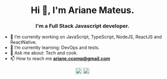 <h1 align="center">Hi 👋, I'm Ariane Mateus.</h1>
<h3 align="center">I'm a Full Stack Javascript developer.</h3>



- 🔭 I’m currently working on JavaScript, TypeScript, NodeJS, ReactJS and ReactNative.
- 🌱 I’m currently learning: DevOps and tests.
- 💬 Ask me about: Tech and cook.
- 📫 How to reach me **ariane.ccomp@gmail.com** 
<p align="center">
<a href="https://linkedin.com/in/ariane-mateus" target="blank"><img align="center" src="https://cdn.jsdelivr.net/npm/simple-icons@3.0.1/icons/linkedin.svg" alt="ariane-mateus" height="20" width="20" /></a>
<a href="https://instagram.com/the.ariane" target="blank"><img align="center" src="https://cdn.jsdelivr.net/npm/simple-icons@3.0.1/icons/instagram.svg" alt="the.ariane" height="20" width="20" /></a>
</p>


